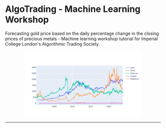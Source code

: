 # AlgoTrading - Machine Learning Workshop

Forecasting gold price based on the daily percentage change in the closing prices of precious metals - Machine learning workshop tutorial for Imperial College London's Algorithmic Trading Society.

<p align="center">
  <img src="https://github.com/RaymondWKWong/AlgoTrading-ML-Workshop/blob/main/Figures/Figure1.png" width="75%" />
</p>

---

